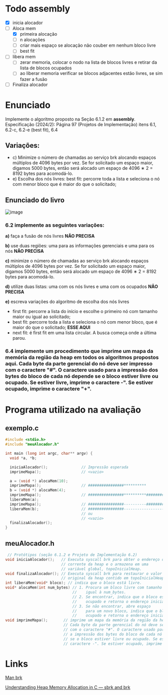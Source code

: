 # Todo assembly
- [x] inicia alocador
- [ ] Aloca mem
    - [x] primeira alocação
    - [ ] n alocações
    - [ ] criar mais espaço se alocação não couber em nenhum bloco livre
    - [ ] best fit
- [ ] libera mem
    - [ ] zerar memoria, colocar o nodo na lista de blocos livres e retirar da lista de blocos ocupados
    - [ ] ao liberar memoria verificar se blocos adjacentes estão livres, se sim fazer a fusão
- [ ] Finaliza alocador

# Enunciado
Implemente o algoritmo proposto na Seção 6.1.2 em **assembly**.
Especificação (2024/2): Página 97 (Projetos de Implementação) 
itens 6.1, 6.2-c, 6.2-e (best fit), 6.4 
## Variações:
* c) Minimize o número de chamadas ao serviço brk alocando espaços múltiplos de 4096 bytes por vez. Se for solicitado um espaço maior, digamos 5000 bytes, então será alocado um espaço de 4096 ∗ 2 = 8192 bytes para acomodá-lo.
* e) Escolha dos nós livres: best fit: percorre toda a lista e seleciona o nó com menor bloco que é maior do que o solicitado;

## Enunciado do livro
![image](https://github.com/user-attachments/assets/d28ae9b7-c205-4c3e-a99a-af6211473415)


### 6.2 implemente as seguintes variações:
**a)** faça a fusão de nós livres **NÃO PRECISA**

**b)** use duas regiões: uma para as informações gerenciais e uma para os nós **NÃO PRECISA**

**c)** minimize o número de chamadas ao serviço brk alocando espaços múltiplos de 4096 bytes por vez. Se for solicitado um espaço maior, digamos 5000 bytes, então será alocado um espaço de 4096 ∗ 2 = 8192 bytes
para acomodá-lo.

**d)** utilize duas listas: uma com os nós livres e uma com os ocupados **NÃO PRECISA**

**e)** escreva variações do algoritmo de escolha dos nós livres

* first fit: percorre a lista do início e escolhe o primeiro nó com tamanho maior ou igual ao solicitado;
* best fit: percorre toda a lista e seleciona o nó com menor bloco, que é maior do que o solicitado; **ESSE AQUI**
* next fit: é first fit em uma lista circular. A busca começa onde a última parou.
### 6.4 implemente um procedimento que imprime um mapa da memória da região da heap em todos os algoritmos propostos aqui. Cada byte da parte gerencial do nó deve ser impresso com o caractere "#". O caractere usado para a impressão dos bytes do bloco de cada nó depende se o bloco estiver livre ou ocupado. Se estiver livre, imprime o caractere -". Se estiver ocupado, imprime o caractere "+".
# Programa utilizado na avaliação
## exemplo.c
```cpp
#include <stdio.h>
#include "meuAlocador.h"

int main (long int argc, char** argv) {
  void *a, *b;

  iniciaAlocador();               // Impressão esperada
  imprimeMapa();                  // <vazio>

  a = (void *) alocaMem(10);
  imprimeMapa();                  // ################**********
  b = (void *) alocaMem(4);
  imprimeMapa();                  // ################**********##############****
  liberaMem(a);
  imprimeMapa();                  // ################----------##############****
  liberaMem(b);                   // ################----------------------------
                                  // ou
                                  // <vazio>
  finalizaAlocador();
}
```
## meuAlocador.h
```cpp
 // Protótipos (seção 6.1.2 e Projeto de Implementação 6.2)
void iniciaAlocador();   // Executa syscall brk para obter o endereço do topo
                         // corrente da heap e o armazena em uma
                         // variável global, topoInicialHeap.
void finalizaAlocador(); // Executa syscall brk para restaurar o valor
                         // original da heap contido em topoInicialHeap.
int liberaMem(void* bloco); // indica que o bloco está livre.
void* alocaMem(int num_bytes) // 1. Procura um bloco livre com tamanho maior ou
                              //    igual à num_bytes.
                              // 2. Se encontrar, indica que o bloco está
                              //    ocupado e retorna o endereço inicial do bloco;
                              // 3. Se não encontrar, abre espaço
                              //    para um novo bloco, indica que o bloco está
                              //    ocupado e retorna o endereço inicial do bloco.
void imprimeMapa();       // imprime um mapa da memória da região da heap.
                          // Cada byte da parte gerencial do nó deve ser impresso
                          // com o caractere "#". O caractere usado para
                          // a impressão dos bytes do bloco de cada nó depende
                          // se o bloco estiver livre ou ocupado. Se estiver livre, imprime o
                          // caractere -". Se estiver ocupado, imprime o caractere "+".

```


# Links

[Man brk](https://man7.org/linux/man-pages/man2/brk.2.html)

[Understanding Heap Memory Allocation in C — sbrk and brk](https://scottc130.medium.com/understanding-heap-memory-allocation-in-c-sbrk-and-brk-d9b95c344cbc)
